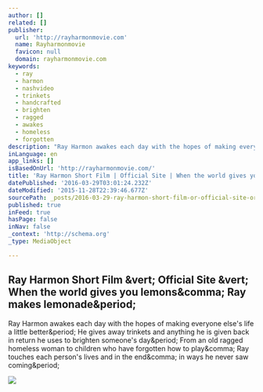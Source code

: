 ```yaml
---
author: []
related: []
publisher:
  url: 'http://rayharmonmovie.com'
  name: Rayharmonmovie
  favicon: null
  domain: rayharmonmovie.com
keywords:
  - ray
  - harmon
  - nashvideo
  - trinkets
  - handcrafted
  - brighten
  - ragged
  - awakes
  - homeless
  - forgotten
description: "Ray Harmon awakes each day with the hopes of making everyone else's life a little better. He gives away trinkets and anything he is given back in return he uses to brighten someone's day. From an old ragged homeless woman to children who have forgotten how to play, Ray touches each person's lives and in the end, in ways he never saw coming."
inLanguage: en
app_links: []
isBasedOnUrl: 'http://rayharmonmovie.com/'
title: 'Ray Harmon Short Film | Official Site | When the world gives you lemons, Ray makes lemonade.'
datePublished: '2016-03-29T03:01:24.232Z'
dateModified: '2015-11-28T22:39:46.677Z'
sourcePath: _posts/2016-03-29-ray-harmon-short-film-or-official-site-or-when-the-world-gives.md
published: true
inFeed: true
hasPage: false
inNav: false
_context: 'http://schema.org'
_type: MediaObject

---
```

<article style=""><h1>Ray Harmon Short Film &amp;vert; Official Site &amp;vert; When the world gives you lemons&amp;comma; Ray makes lemonade&amp;period;</h1><p>Ray Harmon awakes each day with the hopes of making everyone else's life a little better&amp;period; He gives away trinkets and anything he is given back in return he uses to brighten someone's day&amp;period; From an old ragged homeless woman to children who have forgotten how to play&amp;comma; Ray touches each person's lives and in the end&amp;comma; in ways he never saw coming&amp;period;</p><img src="http://rayharmonmovie.com/wp-content/uploads/2015/11/cropped-RayPromoPlain.jpg" /></article>